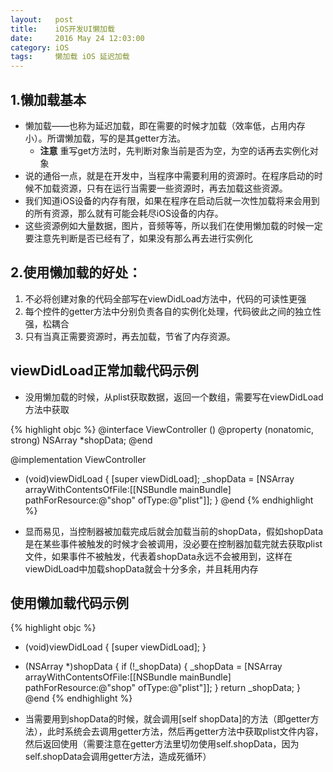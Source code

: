 ```yaml
---
layout:   post
title:    iOS开发UI懒加载
date:     2016 May 24 12:03:00
category: iOS
tags:     懒加载 iOS 延迟加载
---
```


## 1.懒加载基本

- 懒加载——也称为延迟加载，即在需要的时候才加载（效率低，占用内存小）。所谓懒加载，写的是其getter方法。
    - **注意** 重写get方法时，先判断对象当前是否为空，为空的话再去实例化对象
- 说的通俗一点，就是在开发中，当程序中需要利用的资源时。在程序启动的时候不加载资源，只有在运行当需要一些资源时，再去加载这些资源。
- 我们知道iOS设备的内存有限，如果在程序在启动后就一次性加载将来会用到的所有资源，那么就有可能会耗尽iOS设备的内存。
- 这些资源例如大量数据，图片，音频等等，所以我们在使用懒加载的时候一定要注意先判断是否已经有了，如果没有那么再去进行实例化

## 2.使用懒加载的好处：

1. 不必将创建对象的代码全部写在viewDidLoad方法中，代码的可读性更强
2. 每个控件的getter方法中分别负责各自的实例化处理，代码彼此之间的独立性强，松耦合
3. 只有当真正需要资源时，再去加载，节省了内存资源。

## viewDidLoad正常加载代码示例

- 没用懒加载的时候，从plist获取数据，返回一个数组，需要写在viewDidLoad方法中获取

{% highlight objc %}
@interface ViewController ()
@property (nonatomic, strong) NSArray *shopData;
@end

@implementation ViewController
- (void)viewDidLoad {
    [super viewDidLoad];
    _shopData = [NSArray arrayWithContentsOfFile:[[NSBundle mainBundle] pathForResource:@"shop" ofType:@"plist"]];
}
@end
{% endhighlight %}

- 显而易见，当控制器被加载完成后就会加载当前的shopData，假如shopData是在某些事件被触发的时候才会被调用，没必要在控制器加载完就去获取plist文件，如果事件不被触发，代表着shopData永远不会被用到，这样在viewDidLoad中加载shopData就会十分多余，并且耗用内存

## 使用懒加载代码示例

{% highlight objc %}
- (void)viewDidLoad {
    [super viewDidLoad];
}
- (NSArray *)shopData
{
    if (!_shopData) {
        _shopData = [NSArray arrayWithContentsOfFile:[[NSBundle mainBundle] pathForResource:@"shop" ofType:@"plist"]];
    }
    return _shopData;
}
@end
{% endhighlight %}

- 当需要用到shopData的时候，就会调用[self shopData]的方法（即getter方法），此时系统会去调用getter方法，然后再getter方法中获取plist文件内容，然后返回使用（需要注意在getter方法里切勿使用self.shopData，因为self.shopData会调用getter方法，造成死循环）
